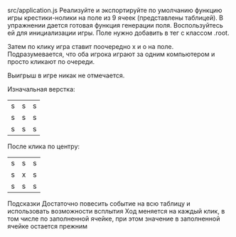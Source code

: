 src/application.js
Реализуйте и экспортируйте по умолчанию функцию игры крестики-нолики на поле из 9 ячеек (представлены таблицей). В упражнении дается готовая функция генерации поля. Воспользуйтесь ей для инициализации игры. Поле нужно добавить в тег с классом .root.

Затем по клику игра ставит поочередно x и o на поле. Подразумевается, что оба игрока играют за одним компьютером и просто кликают по очереди.

Выигрыш в игре никак не отмечается.

Изначальная верстка:

<div class="root">
  <table class="table-bordered">
    <tbody>
      <tr>
        <td class="py-2 px-3"><span class="invisible">s</span></td>
        <td class="py-2 px-3"><span class="invisible">s</span></td>
        <td class="py-2 px-3"><span class="invisible">s</span></td>
      </tr>
      <tr>
        <td class="py-2 px-3"><span class="invisible">s</span></td>
        <td class="py-2 px-3"><span class="invisible">s</span></td>
        <td class="py-2 px-3"><span class="invisible">s</span></td>
      </tr>
      <tr>
        <td class="py-2 px-3"><span class="invisible">s</span></td>
        <td class="py-2 px-3"><span class="invisible">s</span></td>
        <td class="py-2 px-3"><span class="invisible">s</span></td>
      </tr>
    </tbody>
  </table>
</div>
После клика по центру:

<div class="root">
  <table class="table-bordered">
    <tbody>
      <tr>
        <td class="py-2 px-3"><span class="invisible">s</span></td>
        <td class="py-2 px-3"><span class="invisible">s</span></td>
        <td class="py-2 px-3"><span class="invisible">s</span></td>
      </tr>
      <tr>
        <td class="py-2 px-3"><span class="invisible">s</span></td>
        <td class="py-2 px-3">x</td>
        <td class="py-2 px-3"><span class="invisible">s</span></td>
      </tr>
      <tr>
        <td class="py-2 px-3"><span class="invisible">s</span></td>
        <td class="py-2 px-3"><span class="invisible">s</span></td>
        <td class="py-2 px-3"><span class="invisible">s</span></td>
      </tr>
    </tbody>
  </table>
</div>
Подсказки
Достаточно повесить событие на всю таблицу и использовать возможности всплытия
Ход меняется на каждый клик, в том числе по заполненной ячейке, при этом значение в заполненной ячейке остается прежним